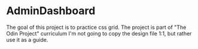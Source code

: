 # AdminDashboard
The goal of this project is to practice css grid.
The project is part of "The Odin Project" curriculum
I'm not going to copy the design file 1:1, but rather use it as a guide.